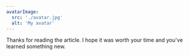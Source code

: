 ```yaml
---
avatarImage:
  src: './avatar.jpg'
  alt: 'My avatar'
---
```


Thanks for reading the article. I hope it was worth your time and you've learned something new.
